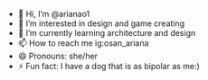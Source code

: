 - 👋 Hi, I’m @arianao1
- 👀 I’m interested in design and game creating
- 🌱 I’m currently learning architecture and design
- 📫 How to reach me ig:osan_ariana
- 😄 Pronouns: she/her
- ⚡ Fun fact: I have a dog that is as bipolar as me:)

<!---
arianao1/arianao1 is a ✨ special ✨ repository because its `README.md` (this file) appears on your GitHub profile.
You can click the Preview link to take a look at your changes.
--->
